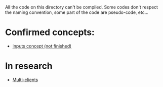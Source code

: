 All the code on this directory can't be compiled.
Some codes don't respect the naming convention, some part of the code are pseudo-code, etc...

# Confirmed concepts: 
- [Inputs concept (not finished)](concept-accessing-&-modifying-inputs.md)

# In research
- [Multi-clients](concept-multiple-clients.md)